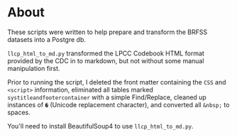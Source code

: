 # About

These scripts were written to help prepare and transform the BRFSS datasets into a Postgre db.

`llcp_html_to_md.py` transformed the LPCC Codebook HTML format provided by the CDC in to markdown, but not without some manual manipulation first.

Prior to running the script, I deleted the front matter containing the `CSS` and `<script>` information, eliminated all tables marked `systitleandfootercontainer` with a simple Find/Replace, cleaned up instances of `�` (Unicode replacement character), and converted all `&nbsp;` to spaces.

You'll need to install BeautifulSoup4 to use `llcp_html_to_md.py`.